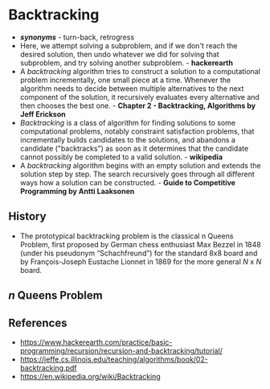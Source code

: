 # Backtracking
- ***synonyms*** - turn-back, retrogress
- Here, we attempt solving a subproblem, and if we don't reach the desired solution, then undo whatever we did for solving that subproblem, and try solving another subproblem. - **hackerearth**
- A *backtracking* algorithm tries to construct a solution to a computational problem incrementally, one small piece at a time. Whenever the algorithm needs to decide between multiple alternatives to the next component of the solution, it recursively evaluates every alternative and then chooses the best one. - **Chapter 2 - Backtracking, Algorithms by Jeff Erickson**
- *Backtracking* is a class of algorithm for finding solutions to some computational problems, notably constraint satisfaction problems, that incrementally builds candidates to the solutions, and abandons a candidate ("backtracks") as soon as it determines that the candidate cannot possibly be completed to a valid solution. - **wikipedia**
- A *backtracking* algorithm begins with an empty solution and extends the solution step by step. The search recursively goes through all different ways how a solution can be constructed. - **Guide to Competitive Programming by Antti Laaksonen**

## History
- The prototypical backtracking problem is the classical n Queens Problem, first proposed by German chess enthusiast Max Bezzel in 1848 (under his pseudonym “Schachfreund”) for the standard 8x8 board and by François-Joseph Eustache Lionnet in 1869 for the more general $N$ x $N$ board.

## $n$ Queens Problem


## References
- https://www.hackerearth.com/practice/basic-programming/recursion/recursion-and-backtracking/tutorial/
- https://jeffe.cs.illinois.edu/teaching/algorithms/book/02-backtracking.pdf
- https://en.wikipedia.org/wiki/Backtracking